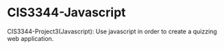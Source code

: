 # CIS3344-Javascript
CIS3344-Project3(Javascript): Use javascript in order to create a quizzing web application.

